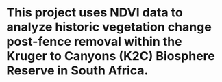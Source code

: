 # This project uses NDVI data to analyze historic vegetation change post-fence removal within the Kruger to Canyons (K2C) Biosphere Reserve in South Africa.
